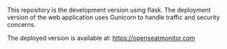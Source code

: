 This repository is the development version using flask. The deployment version of the web application uses Gunicorn to handle traffic and security concerns.

The deployed version is available at: https://openseatmonitor.com